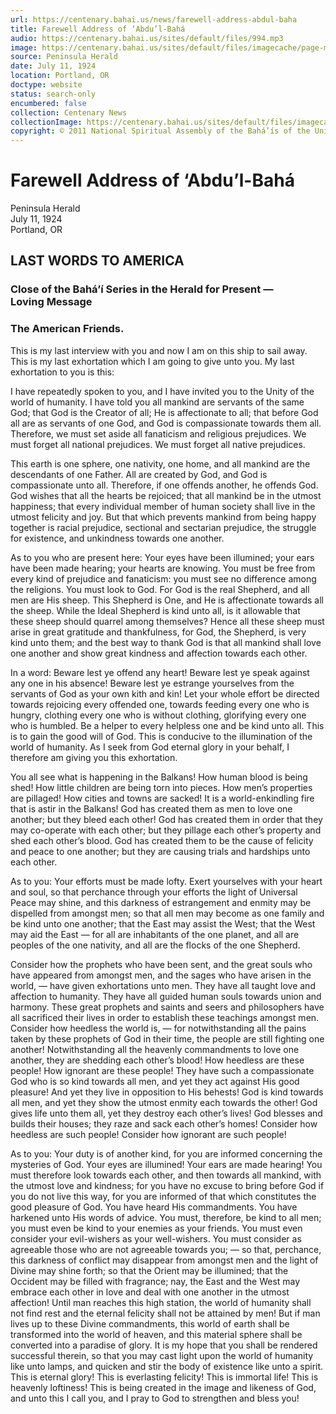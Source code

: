 ```yaml
---
url: https://centenary.bahai.us/news/farewell-address-abdul-baha
title: Farewell Address of ‘Abdu’l-Bahá
audio: https://centenary.bahai.us/sites/default/files/994.mp3
image: https://centenary.bahai.us/sites/default/files/imagecache/page-main-image/images/press_clippings/1924-07-11%2CPeninsula%20Herald%20%28Portland%20OR%29%2CFarewell%20Address%20of%20Abdu%27l-Baha.png
source: Peninsula Herald
date: July 11, 1924
location: Portland, OR
doctype: website
status: search-only
encumbered: false
collection: Centenary News
collectionImage: https://centenary.bahai.us/sites/default/files/imagecache/theme-image/main_image/abdulbaha-overview-small_0.jpg
copyright: © 2011 National Spiritual Assembly of the Bahá’ís of the United States
---
```



# Farewell Address of ‘Abdu’l-Bahá

Peninsula Herald  
July 11, 1924  
Portland, OR  



LAST WORDS TO AMERICA
---------------------

### Close of the Bahá’í Series in the Herald for Present — Loving Message

### The American Friends.

This is my last interview with you and now I am on this ship to sail away. This is my last exhortation which I am going to give unto you. My last exhortation to you is this:

I have repeatedly spoken to you, and I have invited you to the Unity of the world of humanity. I have told you all mankind are servants of the same God; that God is the Creator of all; He is affectionate to all; that before God all are as servants of one God, and God is compassionate towards them all. Therefore, we must set aside all fanaticism and religious prejudices. We must forget all national prejudices. We must forget all native prejudices.

This earth is one sphere, one nativity, one home, and all mankind are the descendants of one Father. All are created by God, and God is compassionate unto all. Therefore, if one offends another, he offends God. God wishes that all the hearts be rejoiced; that all mankind be in the utmost happiness; that every individual member of human society shall live in the utmost felicity and joy. But that which prevents mankind from being happy together is racial prejudice, sectional and sectarian prejudice, the struggle for existence, and unkindness towards one another.

As to you who are present here: Your eyes have been illumined; your ears have been made hearing; your hearts are knowing. You must be free from every kind of prejudice and fanaticism: you must see no difference among the religions. You must look to God. For God is the real Shepherd, and all men are His sheep. This Shepherd is One, and He is affectionate towards all the sheep. While the Ideal Shepherd is kind unto all, is it allowable that these sheep should quarrel among themselves? Hence all these sheep must arise in great gratitude and thankfulness, for God, the Shepherd, is very kind unto them; and the best way to thank God is that all mankind shall love one another and show great kindness and affection towards each other.

In a word: Beware lest ye offend any heart! Beware lest ye speak against any one in his absence! Beware lest ye estrange yourselves from the servants of God as your own kith and kin! Let your whole effort be directed towards rejoicing every offended one, towards feeding every one who is hungry, clothing every one who is without clothing, glorifying every one who is humbled. Be a helper to every helpless one and be kind unto all. This is to gain the good will of God. This is conducive to the illumination of the world of humanity. As I seek from God eternal glory in your behalf, I therefore am giving you this exhortation.

You all see what is happening in the Balkans! How human blood is being shed! How little children are being torn into pieces. How men’s properties are pillaged! How cities and towns are sacked! It is a world-enkindling fire that is astir in the Balkans! God has created them as men to love one another; but they bleed each other! God has created them in order that they may co-operate with each other; but they pillage each other’s property and shed each other’s blood. God has created them to be the cause of felicity and peace to one another; but they are causing trials and hardships unto each other.

As to you: Your efforts must be made lofty. Exert yourselves with your heart and soul, so that perchance through your efforts the light of Universal Peace may shine, and this darkness of estrangement and enmity may be dispelled from amongst men; so that all men may become as one family and be kind unto one another; that the East may assist the West; that the West may aid the East — for all are inhabitants of the one planet, and all are peoples of the one nativity, and all are the flocks of the one Shepherd.

Consider how the prophets who have been sent, and the great souls who have appeared from amongst men, and the sages who have arisen in the world, — have given exhortations unto men. They have all taught love and affection to humanity. They have all guided human souls towards union and harmony. These great prophets and saints and seers and philosophers have all sacrificed their lives in order to establish these teachings amongst men. Consider how heedless the world is, — for notwithstanding all the pains taken by these prophets of God in their time, the people are still fighting one another! Notwithstanding all the heavenly commandments to love one another, they are shedding each other’s blood! How heedless are these people! How ignorant are these people! They have such a compassionate God who is so kind towards all men, and yet they act against His good pleasure! And yet they live in opposition to His behests! God is kind towards all men, and yet they show the utmost enmity each towards the other! God gives life unto them all, yet they destroy each other’s lives! God blesses and builds their houses; they raze and sack each other’s homes! Consider how heedless are such people! Consider how ignorant are such people!

As to you: Your duty is of another kind, for you are informed concerning the mysteries of God. Your eyes are illumined! Your ears are made hearing! You must therefore look towards each other, and then towards all mankind, with the utmost love and kindness; for you have no excuse to bring before God if you do not live this way, for you are informed of that which constitutes the good pleasure of God. You have heard His commandments. You have harkened unto His words of advice. You must, therefore, be kind to all men; you must even be kind to your enemies as your friends. You must even consider your evil-wishers as your well-wishers. You must consider as agreeable those who are not agreeable towards you; — so that, perchance, this darkness of conflict may disappear from amongst men and the light of Divine may shine forth; so that the Orient may be illumined; that the Occident may be filled with fragrance; nay, the East and the West may embrace each other in love and deal with one another in the utmost affection! Until man reaches this high station, the world of humanity shall not find rest and the eternal felicity shall not be attained by men! But if man lives up to these Divine commandments, this world of earth shall be transformed into the world of heaven, and this material sphere shall be converted into a paradise of glory. It is my hope that you shall be rendered successful therein, so that you may cast light upon the world of humanity like unto lamps, and quicken and stir the body of existence like unto a spirit. This is eternal glory! This is everlasting felicity! This is immortal life! This is heavenly loftiness! This is being created in the image and likeness of God, and unto this I call you, and I pray to God to strengthen and bless you!